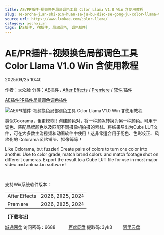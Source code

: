 ```yaml
---
title: AE/PR插件-视频换色局部调色工具 Color Llama V1.0 Win 含使用教程
slug: ae-prcha-jian-shi-pin-huan-se-ju-bu-diao-se-gong-ju-color-llama-v1-0-win-han-shi-yong-jiao-cheng
source_url: https://www.lookae.com/color-llama/
category: aechajian
tags: [AE插件, PR插件, 局部调色, 调色插件]
---
```

# AE/PR插件-视频换色局部调色工具 Color Llama V1.0 Win 含使用教程

2025/09/25 10:40

作者：大众脸
分类：[AE插件](https://www.lookae.com/after-effects/aechajian/) / [After Effects](https://www.lookae.com/after-effects/) / [Premiere](https://www.lookae.com/qitarjcj/premierezy/) / [软件/插件](https://www.lookae.com/qitarjcj/)

[AE插件](https://www.lookae.com/tag/ae%e6%8f%92%e4%bb%b6/)[PR插件](https://www.lookae.com/tag/pr%e6%8f%92%e4%bb%b6/)[局部调色](https://www.lookae.com/tag/%e5%b1%80%e9%83%a8%e8%b0%83%e8%89%b2/)[调色插件](https://www.lookae.com/tag/%e8%b0%83%e8%89%b2%e6%8f%92%e4%bb%b6/)

![AE/PR插件-视频换色局部调色工具 Color Llama V1.0 Win 含使用教程](https://www.lookae.com/wp-content/uploads/2025/09/Color-Llama.jpg "AE/PR插件-视频换色局部调色工具 Color Llama V1.0 Win 含使用教程-LookAE.com")

类似Colorama，但更模糊！创建颜色对，将一种颜色转换为另一种颜色。可用于调色、匹配品牌颜色以及匹配不同摄像机拍摄的素材。将结果导出为Cube LUT文件，可在大多数主流视频和动画软件中使用！这非常适合用于配色、色彩校正、风格化的 Colorama 风格镜头、抠像等等！

Like Colorama, but fuzzier! Create pairs of colors to turn one color into another. Use to color grade, match brand colors, and match footage shot on different cameras. Export the result to a Cube LUT file for use in most major video and animation software!

[﻿](http://cloud.video.taobao.com/play/u/null/p/1/e/6/t/1/535402433756.mp4)

支持Win系统软件版本：

|  |  |
| --- | --- |
| After Effects | 2026, 2025, 2024 |
| Premiere | 2026, 2025, 2024 |

**【下载地址】**

[城通网盘](https://url70.ctfile.com/f/2827370-8440297156-b34758?p=4431) 访问密码：6688           [百度网盘](https://pan.baidu.com/s/1uRBiFu5FEWx5Sq3tzGdSKQ?pwd=3yk3) 提取码: 3yk3         [阿里云盘](https://www.alipan.com/s/vxcBeBxK5jd)
